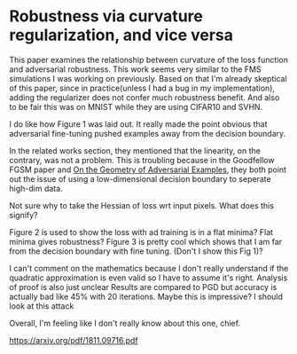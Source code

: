 # Robustness via curvature regularization, and vice versa

This paper examines the relationship between curvature of the loss function and adversarial robustness. This work seems very similar to the FMS simulations I was working on previously. Based on that I'm already skeptical of this paper, since in practice(unless I had a bug in my implementation), adding the regularizer does not confer much robustness benefit. And also to be fair this was on MNIST while they are using CIFAR10 and SVHN.

I do like how Figure 1 was laid out. It really made the point obvious that adversarial fine-tuning pushed examples away from the decision boundary.

In the related works section, they mentioned that the linearity, on the contrary, was not a problem. This is troubling because in the Goodfellow FGSM paper and [On the Geometry of Adversarial Examples](https://arxiv.org/pdf/1811.00525.pdf), they both point out the issue of using a low-dimensional decision boundary to seperate high-dim data.

Not sure why to take the Hessian of loss wrt input pixels. What does this signify? 

Figure 2 is used to show the loss with ad training is in a flat minima? Flat minima gives robustness?
Figure 3 is pretty cool which shows that I am far from the decision boundary with fine tuning. (Don't I show this Fig 1)?

I can't comment on the mathematics because I don't really understand if the quadratic approximation is even valid so I have to assume it's right. Analysis of proof is also just unclear
Results are compared to PGD but accuracy is actually bad like 45% with 20 iterations. Maybe this is impressive? I should look at this attack

Overall, I'm feeling like I don't really know about this one, chief. 

https://arxiv.org/pdf/1811.09716.pdf

